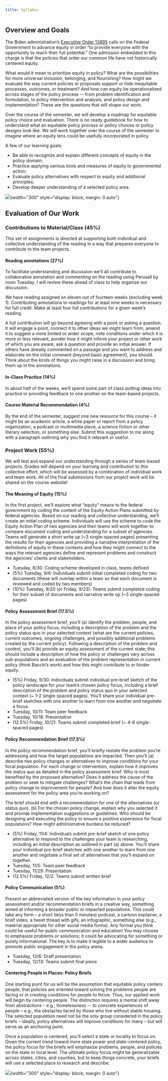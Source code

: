 ```yaml
---
title: Syllabus
---
```


## Overview and Goals
The Biden administration’s [Executive Order 13895](https://www.whitehouse.gov/briefing-room/presidential-actions/2021/01/20/executive-order-advancing-racial-equity-and-support-for-underserved-communities-through-the-federal-government/) calls on the Federal Government to advance equity in order “to provide everyone with the opportunity to reach their full potential.” One admission embedded in this charge is that the policies that order our common life have not historically centered equity.

What would it mean to prioritize equity in policy? What are the possibilities for more universal inclusion, belonging, and flourishing? How might we evaluate the way current policies or proposals support or hide inequitable processes, outcomes, or treatment? And how can equity be operationalized across stages of the policy process -- from problem identification and formulation, to policy intervention and analysis, and policy design and implementation? These are the questions that will shape our work.

Over the course of the semester, we will develop a roadmap for equitable policy choice and evaluation. There is no ready guidebook for how to understand what an equitable policy process or policy choices or policy designs look like. We will work together over the course of the semester to imagine where an equity lens could be usefully incorporated in policy.

A few of our learning goals:

* Be able to recognize and explain different concepts of equity in the policy domain;
* Practice applying various tools and measures of equity to governmental action;
* Evaluate policy alternatives with respect to equity and additional principles;
* Develop deeper understanding of a selected policy area.

![](https://64.media.tumblr.com/54215acf016f25360202fe8a073520c5/30c6cee1c9ef2c94-d8/s1280x1920/ceae6cbf38b1cc2a9ffe74f099d1d104c4f2c67c.png){width="300" style="display: block; margin: 0 auto"}

## Evaluation of Our Work

### Contributions to Material/Class (45%)

This set of assignments is directed at supporting both individual and collective understanding of the reading in a way that prepares everyone to contribute to the team projects.

#### Reading annotations (27%)

To facilitate understanding and discussion we’ll all contribute to collaborative annotation and commenting on the reading using Perusall by noon Tuesday. I will review these ahead of class to help organize our discussion. 

We have reading assigned on eleven out of fourteen weeks (excluding week 1). Contributing annotations to readings for at least nine weeks is necessary for full credit. Make at least four full contributions for a given week’s reading.

A full contribution will go beyond agreeing with a point or asking a question. It will engage a point, connect it to other ideas we might learn from, amend it to suggest a more limited or wider scope, note conditions under which it is more or less relevant, ponder how it might inform your project or other work of which you are aware, ask a question and provide an initial answer. If others have already commented on a passage and you want to address and elaborate on the initial comment (beyond basic agreement), you should. Think about the kinds of things you might raise in a discussion and bring them up in the annotations. 

#### In-Class Practice (14%)

In about half of the weeks, we’ll spend some part of class putting ideas into practice or providing feedback to one another on the team-based projects.

#### Course Material Recommendation (4%)

By the end of the semester, suggest one new resource for this course – it might be an academic article, a white paper or report from a policy organization, a podcast or multimedia piece, a science fiction or other literary selection, or something else. Submit this suggestion to me along with a paragraph outlining why you find it relevant or useful.

### Project Work (55%)

We will test and expand our understanding through a series of team-based projects. Grades will depend on your learning and contribution to this collective effort, which will be assessed by a combination of individual work and team work. All of the final submissions from our project work will be shared on the course website!

#### The Meaning of Equity (15%)

In the first project, we’ll explore what “equity” means to the federal government by coding the content of the Equity Action Plans submitted by federal agencies. Based on our reading and collective understanding, we’ll create an initial coding scheme. Individuals will use the scheme to code the Equity Action Plan of two agencies and then teams will work together to compare document coding and understanding for a subset of agencies. Teams will generate a short write up (~3 single-spaced pages) presenting the results for their agencies and providing a narrative interpretation of the definitions of equity in these contexts and how they might connect to the ways the relevant agencies define and represent problems and construct the agencies’ clients and stakeholders.

* Tuesday, 8/30: Coding scheme developed in class, teams defined
* (5%) Tuesday, 9/6: Individuals submit initial completed coding for two documents (these will overlap within a team so that each document is reviewed and coded by two members)
* (10%) Tuesday, 9/20 (or Friday, 9/23): Teams submit completed coding for their subset of documents and narrative write up (~3 single-spaced pages) 

#### Policy Assessment Brief (17.5%)

In the policy assessment brief, you’ll (a) identify the problem, people, and place of your policy focus, including a description of the problem and the policy status quo in your selected context (what are the current policies, current outcomes, ongoing challenges, and possibly additional problems created by the current policy). Following a description of the problem and context, you’ll (b) provide an equity assessment of the current state; this should include a description of how the policy or challenges vary across sub-populations and an evaluation of the problem representation in current policy (think Bacchi’s work) and how this might contribute to or hinder equity. 

* (5%) Friday, 9/30: Individuals submit individual pre-brief sketch of the policy landscape for your team’s chosen policy focus, including a brief description of the problem and policy status quo in your selected context (~ 1-2 single-spaced pages). You’ll share your individual pre-brief sketches with one another to learn from one another and negotiate a focus.
* Tuesday, 10/11: Team peer feedback
* Tuesday, 10/18: Presentation
* (12.5%) Friday, 10/21: Teams submit completed brief (~ 4-6 single-spaced pages)

#### Policy Recommendation Brief (17.5%)

In the policy recommendation brief, you’ll briefly restate the problem you’re addressing and how the target populations are impacted. Then you’ll (a) describe two policy changes or alternatives to improve conditions for your focal population. For each change or intervention, explain how it improves the status quo as detailed in the policy assessment brief. Who is most benefited by the proposed alternative? Does it address the cause of the problem or seek to mitigate challenges? What’s the chain that leads from policy change to improvement for people? And how does it alter the equity assessment for the policy area you’re working on? 

The brief should end with a recommendation for one of the alternatives (or status quo). (b) For the chosen policy change, explain why you selected it and provide implementation suggestions or guidelines. Who should be designing and executing the policy to ensure a positive experience for focal populations? How might administrative burdens be reduced?
 
* (5%) Friday, 11/4: Individuals submit pre-brief sketch of one policy alternative to respond to the challenges your team is researching, including an initial description as outlined in part (a) above. You’ll share your individual pre-brief sketches with one another to learn from one another and negotiate a final set of alternatives that you’ll expand on together.
* Tuesday, 11/5: Team peer feedback
* Tuesday, 11/29: Presentation
* (12.5%) Friday, 12/2: Teams submit written brief

#### Policy Communication (5%)

Present an abbreviated version of the key information in your policy assessment and/or recommendation briefs in a creative way, something aimed at informing a broader public or impacted populations. This could take any form – a short (less than 5 minutes) podcast, a cartoon explainer, a brief video, a tweet thread with gifs, an infographic, something else (e.g., material appropriate for other social media forms). Any format you think could be useful for public communication and education! You may choose to emphasize problems or solutions; it could be advocating for something or purely informational. The key is to make it legible to a wider audience to promote public engagement in the policy arena. 

* Tuesday, 12/6: Draft presentation
* Tuesday, 12/13: Teams submit final piece

#### Centering People in Places: Policy Briefs 

One starting point for us will be the assumption that equitable policy centers people, that policies are oriented toward solving the problems people are facing or in creating conditions for people to thrive. Thus, our applied work will begin by centering people. The distinction requires a mental shift away from abstractions – e.g., homelessness -- to concrete experiences of people – e.g., the obstacles faced by those who live without stable housing. The selected population need not be the only group considered in the policy briefs – ideally, policy alternatives will improve conditions for many – but will serve as an anchoring point.

Once a population is centered, you’ll select a state or locality to focus on. Given the current trend toward more state power and state-centered policy, the policy focus for the briefs will emphasize problems, people, and policies on the state or local level. The ultimate policy focus might be generalizable across states, cities, and counties, but to keep things concrete, your briefs will use a selected place to research and describe.

![](https://region2phtc.org/wp-content/uploads/2019/02/blogimage-large34.jpg){width="300" style="display: block; margin: 0 auto"}
